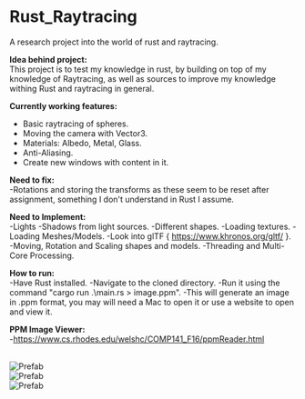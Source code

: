 # Rust_Raytracing
A research project into the world of rust and raytracing.
<br/>

**Idea behind project:**<br/>
This project is to test my knowledge in rust, by building on top of my knowledge of Raytracing, as well as sources to improve my knowledge withing Rust and raytracing in general.
<br/>

**Currently working features:**<br/>
- Basic raytracing of spheres.
- Moving the camera with Vector3.
- Materials: Albedo, Metal, Glass.
- Anti-Aliasing.
- Create new windows with content in it.

**Need to fix:**<br/>
-Rotations and storing the transforms as these seem to be reset after assignment, something I don't understand in Rust I assume.

**Need to Implement:**<br/>
-Lights
-Shadows from light sources.
-Different shapes.
-Loading textures.
-Loading Meshes/Models.
-Look into glTF { https://www.khronos.org/gltf/ }.
-Moving, Rotation and Scaling shapes and models.
-Threading and Multi-Core Processing.
<br/>

**How to run:**<br/>
-Have Rust installed.
-Navigate to the cloned directory.
-Run it using the command "cargo run .\main.rs > image.ppm".
-This will generate an image in .ppm format, you may will need a Mac to open it or use a website to open and view it.
<br/>

**PPM Image Viewer:**<br/>
-https://www.cs.rhodes.edu/welshc/COMP141_F16/ppmReader.html
<br/>
<br/>

![Prefab](https://raw.githubusercontent.com/justindd1994/Rust_Raytracing/master/ray-tracing-demo.png)<br/>
![Prefab](https://raw.githubusercontent.com/justindd1994/Rust_Raytracing/master/ray-tracing-demo-2.png)<br/>
![Prefab](https://raw.githubusercontent.com/justindd1994/Rust_Raytracing/master/ray-tracing-demo-3.png)<br/>
